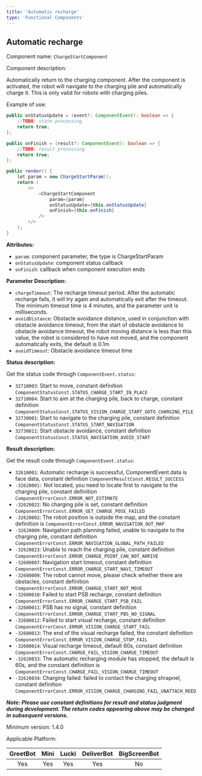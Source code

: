 ```yaml
---
title: 'Automatic recharge'
type: 'Functional Components'
---
```


## Automatic recharge

Component name: `ChargeStartComponent`

Component description: 

Automatically return to the charging component. After the component is activated, the robot will navigate to the charging pile and automatically charge it. This is only valid for robots with charging piles.

Example of use:
```java
public onStatusUpdate = (event?: ComponentEvent): boolean => {
    //TODO: state processing
    return true;
};

public onFinish = (result?: ComponentEvent): boolean => {
    //TODO: result processing
    return true;
};

public render() {
    let param = new ChargeStartParam();
    return (
        <>
            <ChargeStartComponent
                param={param}
                onStatusUpdate={this.onStatusUpdate}
                onFinish={this.onFinish}
            />
        </>
    );
}
```

**Attributes:**

- `param`: component parameter, the type is ChargeStartParam
- `onStatusUpdate`: component status callback
- `onFinish`: callback when component execution ends

**Parameter Description:**

- `chargeTimeout`: The recharge timeout period. After the automatic recharge fails, it will try again and automatically exit after the timeout. The minimum timeout time is 4 minutes, and the parameter unit is milliseconds.
- `avoidDistance`: Obstacle avoidance distance, used in conjunction with obstacle avoidance timeout, from the start of obstacle avoidance to obstacle avoidance timeout, the robot moving distance is less than this value, the robot is considered to have not moved, and the component automatically exits, the default is 0.1m
- `avoidTimeout`: Obstacle avoidance timeout time

**Status description:**

Get the status code through `ComponentEvent.status`:

- `32710003`: Start to move, constant definition `ComponentStatusConst.STATUS_CHARGE_START_IN_PLACE`
- `32710004`: Start to aim at the charging pile, back to charge, constant definition `ComponentStatusConst.STATUS_VISION_CHARGE_START_GOTO_CHARGING_PILE`
- `32730001`: Start to navigate to the charging pile, constant definition `ComponentStatusConst.STATUS_START_NAVIGATION`
- `32730011`: Start obstacle avoidance, constant definition `ComponentStatusConst.STATUS_NAVIGATION_AVOID_START`

**Result description:**

Get the result code through `ComponentEvent.status`:

- `32610001`: Automatic recharge is successful, ComponentEvent.data is face data, constant definition `ComponentResultConst.RESULT_SUCCESS`
- `-32620001:` Not located, you need to locate first to navigate to the charging pile, constant definition `ComponentErrorConst.ERROR_NOT_ESTIMATE`
- `-32620022`: No charging pile is set, constant definition `ComponentErrorConst.ERROR_GET_CHARGE_POSE_FAILED`
- `-32620002`: The robot position is outside the map, and the constant definition is `ComponentErrorConst.ERROR_NAVIGATION_OUT_MAP`
- `-32620009`: Navigation path planning failed, unable to navigate to the charging pile, constant definition `ComponentErrorConst.ERROR_NAVIGATION_GLOBAL_PATH_FAILED`
- `-32620023`: Unable to reach the charging pile, constant definition `ComponentErrorConst.ERROR_CHARGE_POINT_CAN_NOT_ARRIVE`
- `-32600007`: Navigation start timeout, constant definition `ComponentErrorConst.ERROR_CHARGE_START_NAVI_TIMEOUT`
- `-32600009`: The robot cannot move, please check whether there are obstacles, constant definition `ComponentErrorConst.ERROR_CHARGE_START_NOT_MOVE`
- `-32600010`: Failed to start PSB recharge, constant definition `ComponentErrorConst.ERROR_CHARGE_START_PSB_FAIL`
- `-32600011`: PSB has no signal, constant definition `ComponentErrorConst.ERROR_CHARGE_START_PBS_NO_SIGNAL`
- `-32600012`: Failed to start visual recharge, constant definition `ComponentErrorConst.ERROR_VISION_CHARGE_START_FAIL`
- `-32600013`: The end of the visual recharge failed, the constant definition `ComponentErrorConst.ERROR_VISION_CHARGE_STOP_FAIL`
- `-32600014`: Visual recharge timeout, default 60s, constant definition `ComponentErrorConst.CHARGE_FAIL_VISION_CHARGE_TIMEOUT`
- `-32620033`: The automatic recharging module has stopped, the default is 60s, and the constant definition is `ComponentErrorConst.CHARGE_FAIL_VISION_CHARGE_TIMEOUT`
- `-32620034`: Charging failed: failed to contact the charging shrapnel, constant definition `ComponentErrorConst.ERROR_VISION_CHARGE_CHARGING_FAIL_UNATTACH_REED`

***Note: Please use constant definitions for result and status judgment during development. The return codes appearing above may be changed in subsequent versions.***

Minimum version: 1.4.0

Applicable Platform:

<div class="fixed-table bordered-table">

|GreetBot|Mini|Lucki|DeliverBot|BigScreenBot|
|:-:|:-:|:-:|:-:|:-:|
|Yes|Yes|Yes|Yes|No|

</div>
